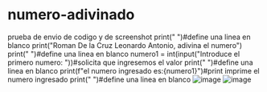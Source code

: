 # numero-adivinado
prueba de envio de codigo y de screenshot
print(" ")#define una linea en blanco
print("Roman De la Cruz Leonardo Antonio, adivina el numero")
print(" ")#define una linea en blanco
numero1 = int(input("Introduce el primero numero: "))#solicita que ingresemos el valor
print(" ")#define una linea en blanco
print(f"el numero ingresado es:{numero1}")#print imprime el numero ingresado
print(" ")#define una linea en blanco
![image](https://github.com/user-attachments/assets/69768cb7-b955-4293-8c3e-0b1c7ba74d9e)
![image](https://github.com/user-attachments/assets/c08ba0de-b5ed-46e1-b701-591ab2d2eb46)
